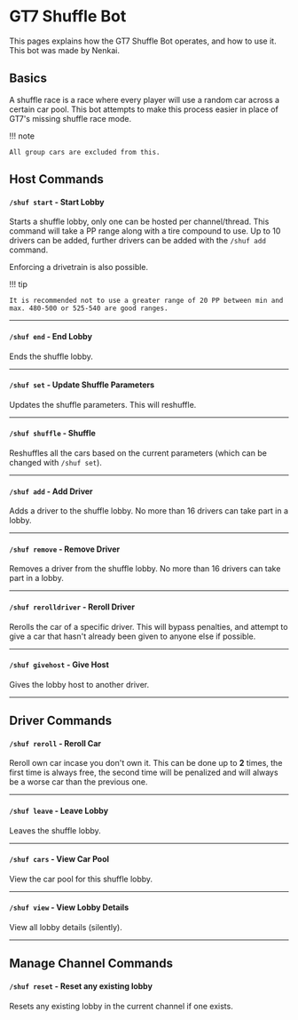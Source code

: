 # GT7 Shuffle Bot

This pages explains how the GT7 Shuffle Bot operates, and how to use it. This bot was made by Nenkai.

## Basics

A shuffle race is a race where every player will use a random car across a certain car pool. This bot attempts to make this process easier in place of GT7's missing shuffle race mode.

!!! note

    All group cars are excluded from this.

## Host Commands

#### `/shuf start` - Start Lobby

Starts a shuffle lobby, only one can be hosted per channel/thread. This command will take a PP range along with a tire compound to use. Up to 10 drivers can be added, further drivers can be added with the `/shuf add` command.

Enforcing a drivetrain is also possible.

!!! tip
    
    It is recommended not to use a greater range of 20 PP between min and max. 480-500 or 525-540 are good ranges.

---

#### `/shuf end` - End Lobby

Ends the shuffle lobby.

---

#### `/shuf set` - Update Shuffle Parameters

Updates the shuffle parameters. This will reshuffle.

---

#### `/shuf shuffle` - Shuffle

Reshuffles all the cars based on the current parameters (which can be changed with `/shuf set`).

---

#### `/shuf add` - Add Driver

Adds a driver to the shuffle lobby. No more than 16 drivers can take part in a lobby.

---

#### `/shuf remove` - Remove Driver

Removes a driver from the shuffle lobby. No more than 16 drivers can take part in a lobby.

---

#### `/shuf rerolldriver` - Reroll Driver

Rerolls the car of a specific driver. This will bypass penalties, and attempt to give a car that hasn't already been given to anyone else if possible.

---

#### `/shuf givehost` - Give Host

Gives the lobby host to another driver.

---

## Driver Commands

#### `/shuf reroll` - Reroll Car

Reroll own car incase you don't own it. This can be done up to **2** times, the first time is always free, the second time will be penalized and will always be a worse car than the previous one.

---

#### `/shuf leave` - Leave Lobby

Leaves the shuffle lobby.

---

#### `/shuf cars` - View Car Pool

View the car pool for this shuffle lobby.

---

#### `/shuf view` - View Lobby Details

View all lobby details (silently).

---

## Manage Channel Commands

#### `/shuf reset` - Reset any existing lobby

Resets any existing lobby in the current channel if one exists.